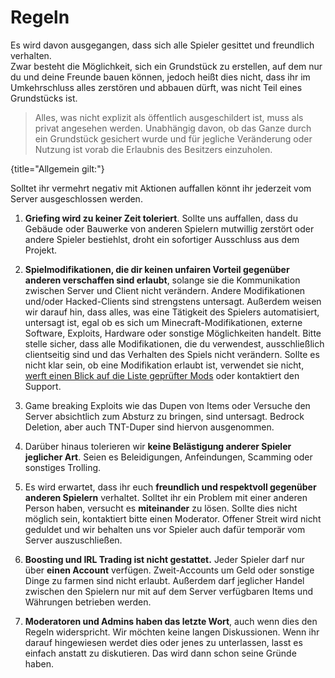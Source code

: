 # Regeln

Es wird davon ausgegangen, dass sich alle Spieler gesittet und freundlich verhalten. \
Zwar besteht die Möglichkeit, sich ein Grundstück zu erstellen, auf dem nur du und deine
Freunde bauen können, jedoch heißt dies nicht, dass ihr im Umkehrschluss alles zerstören
und abbauen dürft, was nicht Teil eines Grundstücks ist.
> Alles, was nicht explizit als öffentlich ausgeschildert ist, muss als
> privat angesehen werden. Unabhängig davon, ob das Ganze durch ein Grundstück gesichert
> wurde und für jegliche Veränderung oder Nutzung ist vorab die Erlaubnis des Besitzers einzuholen.
> 
{title="Allgemein gilt:"}

Solltet ihr vermehrt negativ mit Aktionen auffallen könnt ihr jederzeit vom Server ausgeschlossen werden.

1. **Griefing wird zu keiner Zeit toleriert**. Sollte uns auffallen, dass du Gebäude oder Bauwerke
   von anderen Spielern mutwillig zerstört oder andere Spieler bestiehlst, droht ein sofortiger Ausschluss
   aus dem Projekt.

2. **Spielmodifikationen, die dir keinen unfairen Vorteil gegenüber anderen verschaffen sind erlaubt**, solange sie die
   Kommunikation zwischen Server und Client nicht verändern. Andere Modifikationen und/oder Hacked-Clients sind
   strengstens untersagt. Außerdem weisen wir darauf hin, dass alles, was eine Tätigkeit des Spielers automatisiert,
   untersagt ist, egal ob es sich um Minecraft-Modifikationen, externe Software, Exploits, Hardware oder sonstige
   Möglichkeiten handelt. Bitte stelle sicher, dass alle Modifikationen, die du verwendest, ausschließlich clientseitig
   sind und das Verhalten des Spiels nicht verändern. Sollte es nicht klar sein, ob eine Modifikation erlaubt ist,
   verwendet sie nicht,
   [werft einen Blick auf die Liste geprüfter Mods](verified-mods.md "Liste der Geprüfte Modifikationen") oder
   kontaktiert den Support.

3. Game breaking Exploits wie das Dupen von Items oder Versuche den Server absichtlich zum Absturz zu bringen, sind
   untersagt. Bedrock Deletion, aber auch TNT-Duper sind hiervon ausgenommen.

4. Darüber hinaus tolerieren wir **keine Belästigung anderer Spieler jeglicher Art**. Seien es Beleidigungen,
   Anfeindungen, Scamming oder sonstiges Trolling.

5. Es wird erwartet, dass ihr euch **freundlich und respektvoll gegenüber anderen Spielern** verhaltet. Solltet ihr ein
   Problem mit einer anderen Person haben, versucht es **miteinander** zu lösen. Sollte dies nicht möglich sein,
   kontaktiert bitte einen Moderator. Offener Streit wird nicht geduldet und wir behalten uns vor Spieler auch dafür
   temporär vom Server auszuschließen.

6. **Boosting und IRL Trading ist nicht gestattet.** Jeder Spieler darf nur über **einen Account** verfügen.
   Zweit-Accounts um Geld oder sonstige Dinge zu farmen sind nicht erlaubt. Außerdem darf jeglicher Handel zwischen den
   Spielern nur mit auf dem Server verfügbaren Items und Währungen betrieben werden.

7. **Moderatoren und Admins haben das letzte Wort**, auch wenn dies den Regeln widerspricht. Wir möchten keine langen
   Diskussionen. Wenn ihr darauf hingewiesen werdet dies oder jenes zu unterlassen, lasst es einfach anstatt zu
   diskutieren. Das wird dann schon seine Gründe haben.